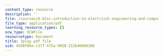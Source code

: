 ```yaml
---
content_type: resource
description: ''
file: /courses/6-01sc-introduction-to-electrical-engineering-and-computer-science-i-spring-2011/4598f8bec177475a9028212b4690610b_l0tUtVRhmDs.pdf
file_type: application/pdf
learning_resource_types: []
ocw_type: OCWFile
resourcetype: Document
title: 3play pdf file
uid: 4598f8be-c177-475a-9028-212b4690610b
---
```

